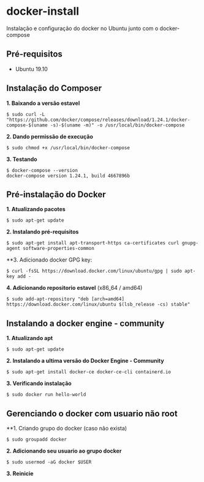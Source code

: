 # docker-install
Instalação e configuração do docker no Ubuntu junto com o docker-compose

## Pré-requisitos
- Ubuntu 19.10

## Instalação do Composer

**1. Baixando a versão estavel**

```shel
$ sudo curl -L "https://github.com/docker/compose/releases/download/1.24.1/docker-compose-$(uname -s)-$(uname -m)" -o /usr/local/bin/docker-compose
```

**2. Dando permissão de execução**

```shell
$ sudo chmod +x /usr/local/bin/docker-compose
```

**3. Testando**
```shell
$ docker-compose --version
docker-compose version 1.24.1, build 4667896b
```

## Pré-instalação do Docker

**1. Atualizando pacotes**
```shell
$ sudo apt-get update
```

**2. Instalando pré-requisitos**

```shell
$ sudo apt-get install apt-transport-https ca-certificates curl gnupg-agent software-properties-common 
```

**3. Adicionado docker GPG key:

```shell
$ curl -fsSL https://download.docker.com/linux/ubuntu/gpg | sudo apt-key add -
```

**4. Adicionando repositorio estavel**
(x86_64 / amd64)

```shell
$ sudo add-apt-repository "deb [arch=amd64] https://download.docker.com/linux/ubuntu $(lsb_release -cs) stable"
```

## Instalando a docker engine - community

**1. Atualizando apt**

```shell
$ sudo apt-get update
```

**2. Instalando a ultima versão do Docker Engine - Community**

```shell
$ sudo apt-get install docker-ce docker-ce-cli containerd.io
```
**3. Verificando instalação**

```shell
$ sudo docker run hello-world
```

## Gerenciando o docker com usuario não root

**1. Criando grupo do docker (caso não exista)

```shell
$ sudo groupadd docker
```

**2. Adicionando seu usuario ao grupo docker**

```shell
$ sudo usermod -aG docker $USER
```
**3. Reinicie**
